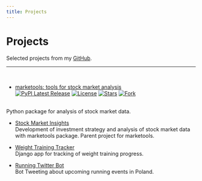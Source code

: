 ```yaml
---
title: Projects
---
```

# Projects

Selected projects from my [GitHub](https://github.com/AlbertRtk/).

---
<br />

* [marketools: tools for stock market analysis](https://albertrtk.github.io/marketools/)<br />
[![PyPI Latest Release](https://img.shields.io/pypi/v/marketools)](https://pypi.org/project/marketools/)
[![License](https://img.shields.io/pypi/l/marketools)](https://github.com/AlbertRtk/marketools/blob/main/LICENSE)
[![Stars](https://img.shields.io/github/stars/AlbertRtk/marketools)](https://github.com/AlbertRtk/marketools)
[![Fork](https://img.shields.io/github/forks/AlbertRtk/marketools)](https://github.com/AlbertRtk/marketools)
<br />
Python package for analysis of stock market data.

* [Stock Market Insights](https://albertrtk.github.io/stock_market_insights/)<br />
Development of investment strategy and analysis of stock market data with marketools package. Parent project for marketools.

* [Weight Training Tracker](https://albertrtk.github.io/weight_training_tracker/)<br />
Django app for tracking of weight training progress.

* [Running Twitter Bot](https://github.com/AlbertRtk/running_twitter_bot)<br />
Bot Tweeting about upcoming running events in Poland.

<br />
